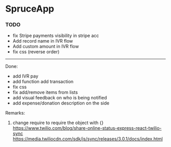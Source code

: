 
# SpruceApp 



### TODO

- fix Stripe payments visibility in stripe acc
- Add record name in IVR flow
- Add custom amount in IVR flow
- fix css (reverse order)

--- 
Done:
- add IVR pay 
- add function add transaction
- fix css
- fix add/remove items from lists
- add visual feedback on who is being notified
- add expense/donation description on the side


Remarks:
1. change require to require the object with {}
https://www.twilio.com/blog/share-online-status-express-react-twilio-sync 
https://media.twiliocdn.com/sdk/js/sync/releases/3.0.1/docs/index.html 


